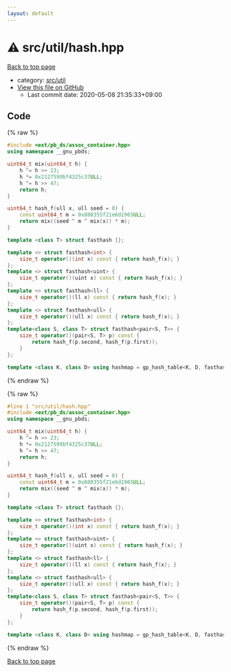 ```yaml
---
layout: default
---
```


<!-- mathjax config similar to math.stackexchange -->
<script type="text/javascript" async
  src="https://cdnjs.cloudflare.com/ajax/libs/mathjax/2.7.5/MathJax.js?config=TeX-MML-AM_CHTML">
</script>
<script type="text/x-mathjax-config">
  MathJax.Hub.Config({
    TeX: { equationNumbers: { autoNumber: "AMS" }},
    tex2jax: {
      inlineMath: [ ['$','$'] ],
      processEscapes: true
    },
    "HTML-CSS": { matchFontHeight: false },
    displayAlign: "left",
    displayIndent: "2em"
  });
</script>

<script type="text/javascript" src="https://cdnjs.cloudflare.com/ajax/libs/jquery/3.4.1/jquery.min.js"></script>
<script src="https://cdn.jsdelivr.net/npm/jquery-balloon-js@1.1.2/jquery.balloon.min.js" integrity="sha256-ZEYs9VrgAeNuPvs15E39OsyOJaIkXEEt10fzxJ20+2I=" crossorigin="anonymous"></script>
<script type="text/javascript" src="../../../assets/js/copy-button.js"></script>
<link rel="stylesheet" href="../../../assets/css/copy-button.css" />


# :warning: src/util/hash.hpp

<a href="../../../index.html">Back to top page</a>

* category: <a href="../../../index.html#6433a1a19c7364347102f741d8b9cffd">src/util</a>
* <a href="{{ site.github.repository_url }}/blob/master/src/util/hash.hpp">View this file on GitHub</a>
    - Last commit date: 2020-05-08 21:35:33+09:00




## Code

<a id="unbundled"></a>
{% raw %}
```cpp
#include <ext/pb_ds/assoc_container.hpp>
using namespace __gnu_pbds;

uint64_t mix(uint64_t h) {
    h ^= h >> 23;
    h *= 0x2127599bf4325c37ULL;
    h ^= h >> 47;
    return h;
}

uint64_t hash_f(ull x, ull seed = 0) {
    const uint64_t m = 0x880355f21e6d1965ULL;
    return mix((seed ^ m ^ mix(x)) * m);
}

template <class T> struct fasthash {};

template <> struct fasthash<int> {
    size_t operator()(int x) const { return hash_f(x); }
};
template <> struct fasthash<uint> {
    size_t operator()(uint x) const { return hash_f(x); }
};
template <> struct fasthash<ll> {
    size_t operator()(ll x) const { return hash_f(x); }
};
template <> struct fasthash<ull> {
    size_t operator()(ull x) const { return hash_f(x); }
};
template<class S, class T> struct fasthash<pair<S, T>> {
    size_t operator()(pair<S, T> p) const {
        return hash_f(p.second, hash_f(p.first));
    }
};

template <class K, class D> using hashmap = gp_hash_table<K, D, fasthash<K>>;

```
{% endraw %}

<a id="bundled"></a>
{% raw %}
```cpp
#line 1 "src/util/hash.hpp"
#include <ext/pb_ds/assoc_container.hpp>
using namespace __gnu_pbds;

uint64_t mix(uint64_t h) {
    h ^= h >> 23;
    h *= 0x2127599bf4325c37ULL;
    h ^= h >> 47;
    return h;
}

uint64_t hash_f(ull x, ull seed = 0) {
    const uint64_t m = 0x880355f21e6d1965ULL;
    return mix((seed ^ m ^ mix(x)) * m);
}

template <class T> struct fasthash {};

template <> struct fasthash<int> {
    size_t operator()(int x) const { return hash_f(x); }
};
template <> struct fasthash<uint> {
    size_t operator()(uint x) const { return hash_f(x); }
};
template <> struct fasthash<ll> {
    size_t operator()(ll x) const { return hash_f(x); }
};
template <> struct fasthash<ull> {
    size_t operator()(ull x) const { return hash_f(x); }
};
template<class S, class T> struct fasthash<pair<S, T>> {
    size_t operator()(pair<S, T> p) const {
        return hash_f(p.second, hash_f(p.first));
    }
};

template <class K, class D> using hashmap = gp_hash_table<K, D, fasthash<K>>;

```
{% endraw %}

<a href="../../../index.html">Back to top page</a>

